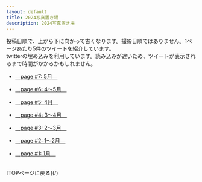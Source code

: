 ```yaml
---
layout: default
title: 2024写真置き場
description: 2024写真置き場
---
```


<p>
投稿日順で、上から下に向かって古くなります。撮影日順ではありません。1ページあたり5件のツイートを紹介しています。<br>
twitterの埋め込みを利用しています。読み込みが遅いため、ツイートが表示されるまで時間がかかるかもしれません。
</p>

* [&emsp;page #7: 5月&emsp;](./7)

* [&emsp;page #6: 4～5月&emsp;](./6)

* [&emsp;page #5: 4月&emsp;](./5)

* [&emsp;page #4: 3～4月&emsp;](./4)

* [&emsp;page #3: 2～3月&emsp;](./3)

* [&emsp;page #2: 1～2月&emsp;](./2)

* [&emsp;page #1: 1月&emsp;](./1)

<br>
[TOPページに戻る](/)
